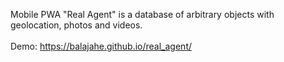 
Mobile PWA "Real Agent" is a database of arbitrary objects with geolocation, photos and videos.
<br><br>
Demo: https://balajahe.github.io/real_agent/
